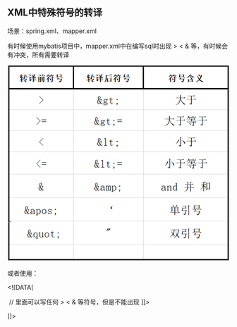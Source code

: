 

## XML中特殊符号的转译





场景：spring.xml、mapper.xml

有时候使用mybatis项目中，mapper.xml中在编写sql时出现 > < & 等，有时候会有冲突，所有需要转译



![XML特殊字符转译表](xml_translation.png)





或者使用：

<![DATA[

​	// 里面可以写任何 > < & 等符号，但是不能出现   ]]>

]]>

